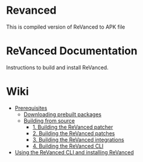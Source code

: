 # Revanced

This is compiled version of ReVanced to APK file

# ReVanced Documentation

Instructions to build and install ReVanced.

# Wiki

- [Prerequisites](https://github.com/revanced/revanced-documentation/wiki/Prerequisites)
  - [Downloading prebuilt packages](https://github.com/revanced/revanced-documentation/wiki/Downloading-prebuilt-packages)
  - [Building from source](https://github.com/revanced/revanced-documentation/wiki/Building-from-source)
    - [1. Building the ReVanced patcher](https://github.com/revanced/revanced-documentation/wiki/Building-the-ReVanced-patcher)
    - [2. Building the ReVanced patches](https://github.com/revanced/revanced-documentation/wiki/Building-the-ReVanced-patches)
    - [3. Building the ReVanced integrations](https://github.com/revanced/revanced-documentation/wiki/Building-the-ReVanced-integrations)
    - [4. Building the ReVanced CLI](https://github.com/revanced/revanced-documentation/wiki/Building-the-ReVanced-CLI)
- [Using the ReVanced CLI and installing ReVanced](https://github.com/revanced/revanced-documentation/wiki/Using-the-ReVanced-CLI-and-installing-ReVanced)
